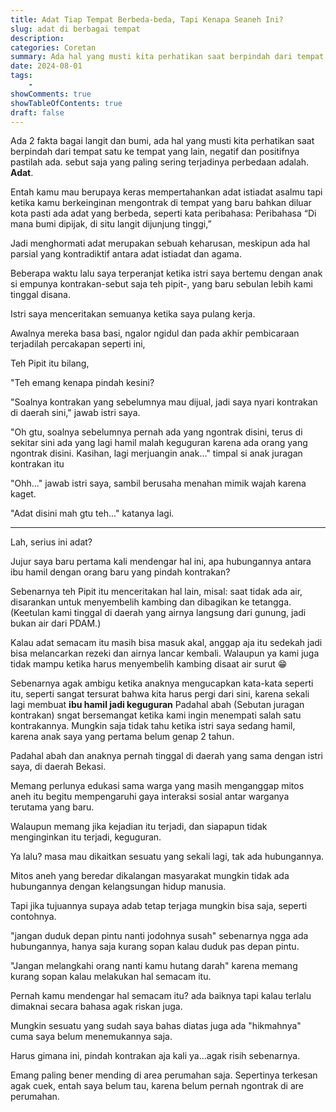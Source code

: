 ```yaml
---
title: Adat Tiap Tempat Berbeda-beda, Tapi Kenapa Seaneh Ini?
slug: adat di berbagai tempat
description: 
categories: Coretan 
summary: Ada hal yang musti kita perhatikan saat berpindah dari tempat satu ke tempat yang lain, negatif dan positifnya pastilah ada. sebut saja yang paling sering terjadinya perbedaan adalah. Adat.
date: 2024-08-01
tags: 
    - 
showComments: true
showTableOfContents: true
draft: false
---
```


Ada 2 fakta bagai langit dan bumi, ada hal yang musti kita perhatikan saat berpindah dari tempat satu ke tempat yang lain, negatif dan positifnya pastilah ada. sebut saja yang paling sering terjadinya perbedaan adalah. **Adat**.

Entah kamu mau berupaya keras mempertahankan adat istiadat asalmu tapi ketika kamu berkeinginan mengontrak di tempat yang baru bahkan diluar kota pasti ada adat yang berbeda, seperti kata peribahasa: Peribahasa “Di mana bumi dipijak, di situ langit dijunjung tinggi,”

Jadi menghormati adat merupakan sebuah keharusan, meskipun ada hal parsial yang kontradiktif antara adat istiadat dan agama.

Beberapa waktu lalu saya terperanjat ketika istri saya bertemu dengan anak si empunya kontrakan-sebut saja teh pipit-, yang baru sebulan lebih kami tinggal disana.

Istri saya menceritakan semuanya ketika saya pulang kerja.

Awalnya mereka basa basi, ngalor ngidul dan pada akhir pembicaraan terjadilah percakapan seperti ini,

Teh Pipit itu bilang, 

"Teh emang kenapa pindah kesini?

"Soalnya kontrakan yang sebelumnya mau dijual, jadi saya nyari kontrakan di daerah sini," jawab istri saya.

"Oh gtu, soalnya sebelumnya pernah ada yang ngontrak disini, terus di sekitar sini ada yang lagi hamil malah keguguran karena ada orang yang ngontrak disini. Kasihan, lagi merjuangin anak..." timpal si anak juragan kontrakan itu

"Ohh..." jawab istri saya, sambil berusaha menahan mimik wajah karena kaget.

"Adat disini mah gtu teh..." katanya lagi.

***

Lah, serius ini adat?

Jujur saya baru pertama kali mendengar hal ini, apa hubungannya antara ibu hamil dengan orang baru yang pindah kontrakan?

Sebenarnya teh Pipit itu menceritakan hal lain, misal: saat tidak ada air, disarankan untuk menyembelih kambing dan dibagikan ke tetangga. (Keetulan kami tinggal di daerah yang airnya langsung dari gunung, jadi bukan air dari PDAM.)

Kalau adat semacam itu masih bisa masuk akal, anggap aja itu sedekah jadi bisa melancarkan rezeki dan airnya lancar kembali. Walaupun ya kami juga tidak mampu ketika harus menyembelih kambing disaat air surut 😁

Sebenarnya agak ambigu ketika anaknya mengucapkan kata-kata seperti itu, seperti sangat tersurat bahwa kita harus pergi dari sini, karena sekali lagi membuat **ibu hamil  jadi keguguran**
Padahal abah (Sebutan juragan kontrakan) sngat bersemangat ketika kami ingin menempati salah satu kontrakannya. Mungkin saja tidak tahu ketika istri saya sedang hamil, karena anak saya yang pertama belum genap 2 tahun.

Padahal abah dan anaknya pernah tinggal di daerah yang sama dengan istri saya, di daerah Bekasi.

Memang perlunya edukasi sama warga yang masih menganggap mitos aneh itu begitu mempengaruhi gaya interaksi sosial antar warganya terutama yang baru.

Walaupun memang jika kejadian itu terjadi, dan siapapun tidak menginginkan itu terjadi, keguguran.

Ya lalu? masa mau dikaitkan sesuatu yang sekali lagi, tak ada hubungannya.

Mitos aneh yang beredar dikalangan masyarakat mungkin tidak ada hubungannya dengan kelangsungan hidup manusia.

Tapi jika tujuannya supaya adab tetap terjaga mungkin bisa saja, seperti contohnya. 

"jangan duduk depan pintu nanti jodohnya susah" sebenarnya ngga ada hubungannya, hanya saja kurang sopan kalau duduk pas depan pintu.

"Jangan melangkahi orang nanti kamu hutang darah" karena memang kurang sopan kalau melakukan hal semacam itu.

Pernah kamu mendengar hal semacam itu? ada baiknya tapi kalau terlalu dimaknai secara bahasa agak riskan juga.

Mungkin sesuatu yang sudah saya bahas diatas juga ada "hikmahnya" cuma saya belum menemukannya saja.

Harus gimana ini, pindah kontrakan aja kali ya…agak risih sebenarnya.

Emang paling bener mending di area perumahan saja. Sepertinya terkesan agak cuek, entah saya belum tau, karena belum pernah ngontrak di are perumahan.
